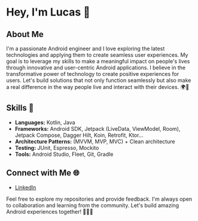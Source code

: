 
# Hey, I'm Lucas 👋

## About Me
I'm a passionate Android engineer and I love exploring the latest technologies and applying them to create seamless user experiences.
My goal is to leverage my skills to make a meaningful impact on people's lives through innovative and user-centric Android applications. I believe in the transformative power of technology to create positive experiences for users.
Let's build solutions that not only function seamlessly but also make a real difference in the way people live and interact with their devices. 🌍📱

## Skills 🚀
- **Languages:** Kotlin, Java
- **Frameworks:** Android SDK, Jetpack (LiveData, ViewModel, Room), Jetpack Compose, Dagger Hilt,  Koin, Retrofit, Ktor...
- **Architecture Patterns:** (MVVM, MVP, MVC) + Clean architecture
- **Testing:** JUnit, Espresso, Mockito
- **Tools:** Android Studio, Fleet, Git, Gradle

## Connect with Me 🌐
- [LinkedIn](https://www.linkedin.com/in/lucasvillaverde/)

Feel free to explore my repositories and provide feedback. I'm always open to collaboration and learning from the community. Let's build amazing Android experiences together! 👨‍💻🚀
